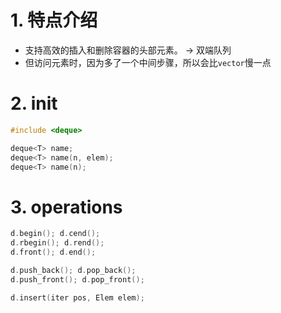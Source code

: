 # 1. 特点介绍
* 支持高效的插入和删除容器的头部元素。 -> 双端队列
* 但访问元素时，因为多了一个中间步骤，所以会比`vector`慢一点

# 2. init
```cpp
#include <deque>

deque<T> name;
deque<T> name(n, elem);
deque<T> name(n);

```

# 3. operations
```cpp
d.begin(); d.cend();
d.rbegin(); d.rend();
d.front(); d.end();

d.push_back(); d.pop_back();
d.push_front(); d.pop_front();

d.insert(iter pos, Elem elem);
```